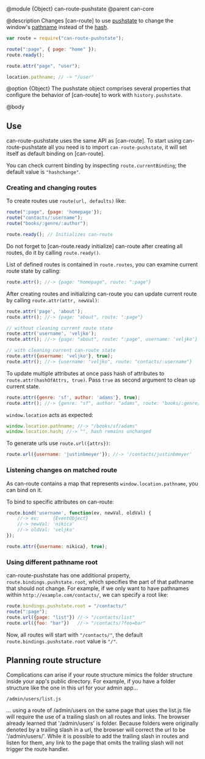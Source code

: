 @module {Object} can-route-pushstate
@parent can-core

@description Changes [can-route] to use
[pushstate](https://developer.mozilla.org/en-US/docs/Web/Guide/API/DOM/Manipulating_the_browser_history)
to change the window's [pathname](https://developer.mozilla.org/en-US/docs/Web/API/URLUtils.pathname) instead
of the [hash](https://developer.mozilla.org/en-US/docs/Web/API/URLUtils.hash).

```js
var route = require("can-route-pushstate");

route(":page", { page: "home" });
route.ready();

route.attr("page", "user");

location.pathname; // -> "/user"
```

@option {Object} The pushstate object comprises several properties that configure the behavior of [can-route] to work with `history.pushstate`.

@body

## Use

can-route-pushstate uses the same API as [can-route]. To start using can-route-pushstate all you need is to import `can-route-pushstate`, it will set itself as default binding on [can-route].

You can check current binding by inspecting `route.currentBinding`; the default value is `"hashchange"`.

### Creating and changing routes

To create routes use `route(url, defaults)` like:

```js
route(":page", {page: 'homepage'});
route("contacts/:username");
route("books/:genre/:author");

route.ready(); // Initializes can-route
```

Do not forget to [can-route.ready initialize] can-route after creating all routes, do it by calling `route.ready()`.

List of defined routes is contained in `route.routes`, you can examine current route state by calling:

```js
route.attr(); //-> {page: "homepage", route: ":page"}
```

After creating routes and initializing can-route you can update current route by calling `route.attr(attr, newVal)`:

```js
route.attr('page', 'about');
route.attr(); //-> {page: "about", route: ":page"}

// without cleaning current route state
route.attr('username', 'veljko');
route.attr(); //-> {page: "about", route: ":page", username: 'veljko'}

// with cleaning current can-route state
route.attr({username: 'veljko'}, true);
route.attr(); //-> {username: "veljko", route: "contacts/:username"}
```

To update multiple attributes at once pass hash of attributes to `route.attr(hashOfAttrs, true)`. Pass `true` as second argument to clean up current state.

```js
route.attr({genre: 'sf', author: 'adams'}, true);
route.attr(); //-> {genre: "sf", author: "adams", route: "books/:genre/:author"}
```

`window.location` acts as expected:

```js
window.location.pathname; //-> "/books/sf/adams"
window.location.hash; //-> "", hash remains unchanged
```

To generate urls use `route.url({attrs})`:

```js
route.url({username: 'justinbmeyer'}); //-> '/contacts/justinbmeyer'
```

### Listening changes on matched route

As can-route contains a map that represents `window.location.pathname`, you can bind on it.

To bind to specific attributes on can-route:

```js
route.bind('username', function(ev, newVal, oldVal) {
	//-> ev:     {EventObject}
	//-> newVal: 'nikica'
	//-> oldVal: 'veljko'
});

route.attr({username: nikica}, true);
```

### Using different pathname root

can-route-pushstate has one additional property, `route.bindings.pushstate.root`, which specifies the part of that pathname that should not change. For example, if we only want to have pathnames within `http://example.com/contacts/`, we can specify a root like:

```js
route.bindings.pushstate.root = "/contacts/"
route(":page");
route.url({page: "list"}) //-> "/contacts/list"
route.url({foo: "bar"})   //-> "/contacts/?foo=bar"
```

Now, all routes will start with `"/contacts/"`, the default `route.bindings.pushstate.root` value is `"/"`.

## Planning route structure

Complications can arise if your route structure mimics the folder structure inside your app's public directory.  For example, if you have a folder structure like the one in this url for your admin app...

`/admin/users/list.js`

... using a route of /admin/users on the same page that uses the list.js file will require the use of a trailing slash on all routes and links.  The browser already learned that '/admin/users' is folder.  Because folders were originally denoted by a trailing slash in a url, the browser will correct the url to be '/admin/users/'.  While it is possible to add the trailing slash in routes and listen for them, any link to the page that omits the trailing slash will not trigger the route handler.
